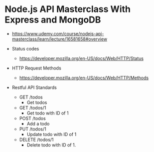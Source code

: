 # Node.js API Masterclass With Express and MongoDB

* <https://www.udemy.com/course/nodejs-api-masterclass/learn/lecture/16581658#overview>

* Status codes
  * <https://developer.mozilla.org/en-US/docs/Web/HTTP/Status>
* HTTP Request Methods
  * <https://developer.mozilla.org/en-US/docs/Web/HTTP/Methods>
* Restful API Standards
  * GET /todos
    * Get todos
  * GET /todos/1
    * Get todo with ID of 1
  * POST /todos
    * Add a todo
  * PUT /todos/1
    * Update todo with ID of 1
  * DELETE /todos/1
    * Delete todo with ID of 1.
